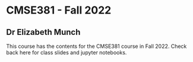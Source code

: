 # CMSE381 - Fall 2022
## Dr Elizabeth Munch 

This course has the contents for the CMSE381 course in Fall 2022. Check back here for class slides and jupyter notebooks.



